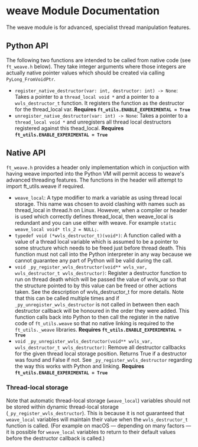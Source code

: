 # weave Module Documentation

The weave module is for advanced, specialist thread manipulation features.

## Python API

The following two functions are intended to be called from native code (see `ft_weave.h` below). They take integer arguments where those integers are actually native pointer values which should be created via calling `PyLong_FromVoidPtr`.

* `register_native_destructor(var: int, destructor: int) -> None`: Takes a pointer to a `thread_local void *` and a pointer to a `wvls_destructor_t` function. It registers the function as the destructor for the thread_local var. **Requires `ft_utils.ENABLE_EXPERIMENTAL = True`**
* `unregister_native_destructor(var: int) -> None`: Takes a pointer to a `thread_local void *` and unregisters all thread local destructors registered against this thead_local. **Requires `ft_utils.ENABLE_EXPERIMENTAL = True`**

## Native API

`ft_weave.h` provides a header only implementation which in conjuction with having weave imported into the Python VM will permit access to weave's advanced threading features. The functions in the header will attempt to import ft_utils.weave if required.

* `weave_local`: A type modifier to mark a variable as using thread local storage. This name was chosen to avoid clashing with names such as thread_local in thread.h on Linux. However, when a compiler or header is used which correctly defines thread_local, then weave_local is redundant and you can use either with weave. For example `static weave_local void* tls_2 = NULL;`.
* `typedef void (*wvls_destructor_t)(void*)`: A function called with a value of a thread local variable which is assumed to be a pointer to some structure which needs to be freed just before thread death. This function must not call into the Python interpreter in any way because we cannot guarantee any part of Python will be valid during the call.
* `void _py_register_wvls_destructor(void** wvls_var, wvls_destructor_t wvls_destructor)`: Register a destructor function to run on thread death which will be passed the value of wvls_var so that the structure pointed to by this value can be freed or other actions taken. See the description of wvls_destructor_t for more details. Note that this can be called multiple times and if `_py_unregister_wvls_destructor` is not called in between then each destructor callback will be honoured in the order they were added. This function calls back into Python to then call the register in the native code of `ft_utils.weave` so that no native linking is required to the `ft_utils._weave` libraries. **Requires `ft_utils.ENABLE_EXPERIMENTAL = True`**
* `void _py_unregister_wvls_destructor(void** wvls_var, wvls_destructor_t wvls_destructor)`: Remove all destructor callbacks for the given thread local storage position. Returns True if a destructor was found and False if not. See `_py_register_wvls_destructor` regarding the way this works with Python and linking. **Requires `ft_utils.ENABLE_EXPERIMENTAL = True`**

### Thread-local storage

Note that automatic thread-local storage (`weave_local`) variables should not be stored within dynamic thread-local storage (`_py_register_wvls_destructor`). This is because it is not guaranteed that `weave_local` variables will maintain their value when the `wvls_destructor_t` function is called. (For example on macOS — depending on many factors — it is possible for `weave_local` variables to return to their default values before the destructor callback is called.)
